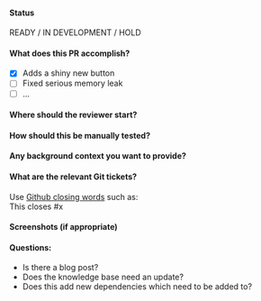 <!--
This is a guide to use this Pull Request Template
> DELETE THIS BLOCK TO AFTER READING

# Title
- Put [WIP] in front of the Pull Request that you are working on
- Clear [WIP] after you completed and ping the reviewer

# Body
- You have to fill out all the sections
- Delete or put N/A if the section is nil
-->

#### Status

READY / IN DEVELOPMENT / HOLD

#### What does this PR accomplish?

- [x] Adds a shiny new button
- [ ] Fixed serious memory leak
- [ ] ...

#### Where should the reviewer start?

#### How should this be manually tested?

#### Any background context you want to provide?

#### What are the relevant Git tickets?

Use [Github closing words](https://help.github.com/articles/closing-issues-via-commit-messages/) such as:  
This closes #x

#### Screenshots (if appropriate)

#### Questions:

- Is there a blog post?
- Does the knowledge base need an update?
- Does this add new dependencies which need to be added to?
